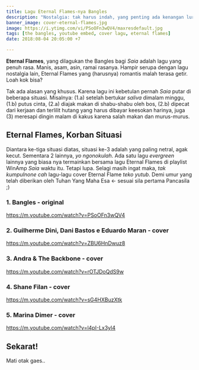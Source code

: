 ```yaml
---
title: Lagu Eternal Flames-nya Bangles
description: "Nostalgia: tak harus indah, yang penting ada kenangan lur!"
banner_image: cover-eternal-flames.jpg
image: https://i.ytimg.com/vi/PSoOFn3wQV4/maxresdefault.jpg
tags: [the bangles, youtube embed, cover lagu, eternal flames]
date: 2018:08-04 20:05:00 +7

---
```

**Eternal Flames**, yang dilagukan the Bangles bagi _Saia_ adalah lagu yang penuh rasa. Manis, asam, asin, ramai rasanya. Hampir serupa dengan lagu nostalgia lain, Eternal Flames yang (harusnya) romantis malah terasa getir. Loah kok bisa?<!--more-->

Tak ada alasan yang khusus. Karena lagu ini kebetulan pernah _Saia_ putar di beberapa situasi. Misalnya: (1.a) setelah bertukar _saliva_ dimalam minggu, (1.b) putus cinta, (2.a) diajak makan di shabu-shabu oleh bos, (2.b) dipecat dari kerjaan dan terlilit hutang yang harus dibayar keesokan harinya, juga (3) meresapi dingin malam di kakus karena salah makan dan murus-murus.

## Eternal Flames, Korban Situasi

Diantara ke-tiga situasi diatas, situasi ke-3 adalah yang paling netral, agak kecut. Sementara 2 lainnya, _yo ngonokulah_. Ada satu lagu _evergreen_ lainnya yang biasa nya termainkan bersama lagu Eternal Flames di playlist WinAmp _Saia_ waktu itu. Tetapi lupa. Selagi masih ingat maka, _tak kumpulnone cah_ lagu-lagu cover Eternal Flame _teko yutub_. Demi umur yang telah diberikan oleh Tuhan Yang Maha Esa <- sesuai sila pertama Pancasila ;)

### 1. Bangles - original

https://m.youtube.com/watch?v=PSoOFn3wQV4

### 2. Guilherme Dini, Dani Bastos e Eduardo Maran - cover

https://m.youtube.com/watch?v=ZBU6HnDwuz8

### 3. Andra & The Backbone - cover

https://m.youtube.com/watch?v=rOTJDoQdS9w

### 4. Shane Filan - cover

https://m.youtube.com/watch?v=sG4HXBuzXtk

### 5. Marina Dimer - cover

https://m.youtube.com/watch?v=l4pI-Lx3yl4

## Sekarat!

Mati otak gaes..
